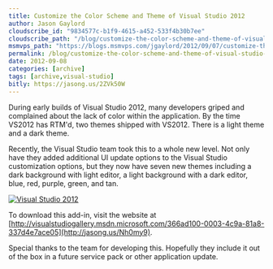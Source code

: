 ```yaml
---
title: Customize the Color Scheme and Theme of Visual Studio 2012
author: Jason Gaylord
cloudscribe_id: "9834577c-b1f9-4615-a452-533f4b30b7ee"
cloudscribe_path: "/blog/customize-the-color-scheme-and-theme-of-visual-studio-2012"
msmvps_path: "https://blogs.msmvps.com/jgaylord/2012/09/07/customize-the-color-scheme-and-theme-of-visual-studio-2012/"
permalink: /blog/customize-the-color-scheme-and-theme-of-visual-studio-2012
date: 2012-09-08
categories: [archive]
tags: [archive,visual-studio]
bitly: https://jasong.us/2ZVk50W
---
```


During early builds of Visual Studio 2012, many developers griped and complained about the lack of color within the application. By the time VS2012 has RTM'd, two themes shipped with VS2012. There is a light theme and a dark theme.

Recently, the Visual Studio team took this to a whole new level. Not only have they added additional UI update options to the Visual Studio customization options, but they now have seven new themes including a dark background with light editor, a light background with a dark editor, blue, red, purple, green, and tan.

[![Visual Studio 2012](https://cdn.jasongaylord.com/images/2012/09/07/screenshot_2.png "Visual Studio 2012")](https://cdn.jasongaylord.com/images/2012/09/07/screenshot_2.png)

To download this add-in, visit the website at [http://visualstudiogallery.msdn.microsoft.com/366ad100-0003-4c9a-81a8-337d4e7ace05](http://jasong.us/Nh0my9).

Special thanks to the team for developing this. Hopefully they include it out of the box in a future service pack or other application update.
